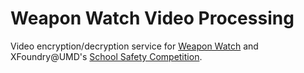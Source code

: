 # Weapon Watch Video Processing
Video encryption/decryption service for [Weapon Watch](https://github.com/gracelcai/weapon-watch-app) and 
XFoundry@UMD's [School Safety Competition](https://www.xfoundry.umd.edu/competitions/2025-xperience/school-safety).

